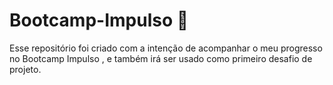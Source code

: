 #  Bootcamp-Impulso :rocket:

Esse repositório foi criado com a intenção de acompanhar o meu progresso no Bootcamp Impulso , e também irá ser usado como primeiro desafio de projeto.

